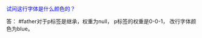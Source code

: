 <!DOCTYPE html>
<html>
	<head>
		<meta http-equiv="content-type" content="text/html;charset=utf-8" />
		<meta name="keywords" content="关键词1,关键词2,关键词3" />
		<meta name="description" content="对网站的描述" />
		<title>第2题</title>
		<style type="text/css">
			#father {
				color: red;
			}
			p {
				color: blue;
			}
		</style>
	</head>
	<body>
		<div id="father">
			<p>试问这行字体是什么颜色的？</p>
		</div>
	</body>
</html>
答：
#father对于p标签是继承，权重为null，
p标签的权重是0-0-1，
改行字体颜色为blue。